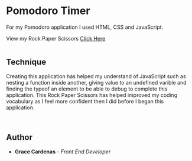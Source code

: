 # Pomodoro Timer

For my Pomodoro application I used HTML, CSS and JavaScript. 
<br>

View my Rock Paper Scissors [Click Here]('')

<img src ='' img align='' width='' height=''>

<br>

## Technique
Creating this application has helped my understand of JavaScript such as nesting a function inside another, giving 
value to an undefined varible and finding the typeof an element to be able to debug to complete this application. 
This Rock Paper Scissors has helped improved my coding vocabulary as I feel more confident then I did before I began this application.

<br>

## Author
* **Grace Cardenas** - *Front End Developer* 

